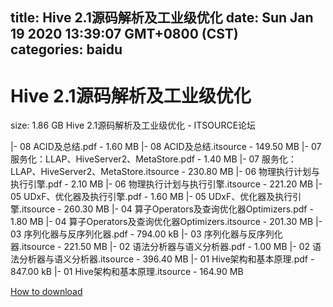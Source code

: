 
title: Hive 2.1源码解析及工业级优化
date: Sun Jan 19 2020 13:39:07 GMT+0800 (CST)    
categories: baidu
---

# Hive 2.1源码解析及工业级优化
size: 1.86 GB
 Hive 2.1源码解析及工业级优化 - ITSOURCE论坛
 
|- 08 ACID及总结.pdf - 1.60 MB
|- 08 ACID及总结.itsource - 149.50 MB
|- 07 服务化：LLAP、HiveServer2、MetaStore.pdf - 1.40 MB
|- 07 服务化：LLAP、HiveServer2、MetaStore.itsource - 230.80 MB
|- 06 物理执行计划与执行引擎.pdf - 2.10 MB
|- 06 物理执行计划与执行引擎.itsource - 221.20 MB
|- 05 UDxF、优化器及执行引擎.pdf - 1.60 MB
|- 05 UDxF、优化器及执行引擎.itsource - 260.30 MB
|- 04 算子Operators及查询优化器Optimizers.pdf - 1.80 MB
|- 04 算子Operators及查询优化器Optimizers.itsource - 201.30 MB
|- 03 序列化器与反序列化器.pdf - 794.00 kB
|- 03 序列化器与反序列化器.itsource - 221.50 MB
|- 02 语法分析器与语义分析器.pdf - 1.00 MB
|- 02 语法分析器与语义分析器.itsource - 396.40 MB
|- 01 Hive架构和基本原理.pdf - 847.00 kB
|- 01 Hive架构和基本原理.itsource - 164.90 MB

[How to download](https://bpcam.bemobtrk.com/go/2ceec3aa-1ca2-46d6-b9ff-aaa5c184517c?jno=3743)
